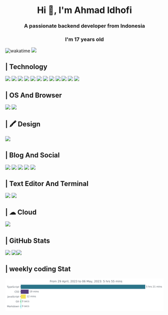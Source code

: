 <h1 align="center">Hi 👋, I'm Ahmad Idhofi</h1>
<h3 align="center">A passionate backend developer from Indonesia </h3>
<h3 align="center">I'm 17 years old</h3>


![wakatime](https://wakatime.com/badge/user/8b7e488d-503a-4ade-a6f3-add8046be8cf.svg) ![](https://komarev.com/ghpvc/?username=Ahmadidhofi55&label=ahmadidhofi+profile+visitor)
## | Technology
![](https://img.shields.io/badge/HTML-239120?style=for-the-badge&logo=html5&color=black) ![](https://img.shields.io/badge/CSS-239120?&style=for-the-badge&logo=css3&logoColor&color=blue) ![](https://img.shields.io/badge/JavaScript-F7DF1E?style=for-the-badge&logo=javascript&logoColor=black) ![](https://img.shields.io/badge/Bootstrap-563D7C?style=for-the-badge&logo=bootstrap&logoColor=white) ![](https://img.shields.io/badge/Tailwind_CSS-38B2AC?style=for-the-badge&logo=tailwind-css&logoColor=white&color=black) ![](https://img.shields.io/badge/Node.js-43853D?style=for-the-badge&logo=node.js&logoColor=white) ![](https://img.shields.io/badge/TypeScript-007ACC?style=for-the-badge&logo=typescript&logoColor=white)  ![](https://camo.githubusercontent.com/ab4c3c731a174a63df861f7b118d6c8a6c52040a021a552628db877bd518fe84/68747470733a2f2f696d672e736869656c64732e696f2f62616467652f72656163742d2532333230323332612e7376673f7374796c653d666f722d7468652d6261646765266c6f676f3d7265616374266c6f676f436f6c6f723d253233363144414642) ![](https://camo.githubusercontent.com/b7395b00d152dc8f19cec61f582369bd580e31b8ed93d34646ec43aa675baa7c/68747470733a2f2f696d672e736869656c64732e696f2f62616467652f4e6578742d626c61636b3f7374796c653d666f722d7468652d6261646765266c6f676f3d6e6578742e6a73266c6f676f436f6c6f723d7768697465)
![](https://img.shields.io/badge/PHP-777BB4?style=for-the-badge&logo=php&logoColor=white) ![](https://img.shields.io/badge/Laravel-FF2D20?style=for-the-badge&logo=laravel&logoColor=white) ![](https://img.shields.io/badge/MySQL-00000F?style=for-the-badge&logo=mysql&logoColor=white)
 ## | OS And Browser
 ![](https://img.shields.io/badge/Windows-0078D6?style=for-the-badge&logo=windows&logoColor=white) ![](https://img.shields.io/badge/Firefox_Browser-FF7139?style=for-the-badge&logo=Firefox-Browser&logoColor=white)
 ## |  🖍 Design
 ![](https://img.shields.io/badge/Canva-%2300C4CC.svg?&style=for-the-badge&logo=Canva&logoColor=white)
 ## | Blog And Social
 <a href="https://ahmad-idhofi.blogspot.com">![](https://img.shields.io/badge/Blogger-FF5722?style=for-the-badge&logo=blogger&logoColor=white)</a> <a href="https://www.facebook.com/mode.gaming.140?mibextid=ZbWKwL">![](https://img.shields.io/badge/Facebook-1877F2?style=for-the-badge&logo=facebook&logoColor=white )</a> <a href="https://instagram.com/ahmadidhofi1?igshid=ZGUzMzM3NWJiOQ==">![]( https://img.shields.io/badge/Instagram-E4405F?style=for-the-badge&logo=instagram&logoColor=white)</a>
 <a href="https://www.linkedin.com/in/ahmad-idhofi-a28b51216">![](https://img.shields.io/badge/LinkedIn-0077B5?style=for-the-badge&logo=linkedin&logoColor=white)</a> <a href="https://github.com/Ahmadidhofi55">![](https://img.shields.io/badge/GitHub-100000?style=for-the-badge&logo=github&logoColor=white)</a>
 ## | Text Editor And  Terminal
 ![](https://img.shields.io/badge/Visual_Studio_Code-0078D4?style=for-the-badge&logo=visual%20studio%20code&logoColor=white) ![](https://img.shields.io/badge/GIT-E44C30?style=for-the-badge&logo=git&logoColor=white)
 ## | ☁ Cloud
 ![](https://img.shields.io/badge/Vercel-000000?style=for-the-badge&logo=vercel&logoColor=white)
 ## | GitHub Stats
 ![](https://github-readme-stats.vercel.app/api/top-langs?username=ahmadidhofi55&show_icons=true&locale=en&layout=compact)
 ![](https://github-readme-stats.vercel.app/api?username=ahmadidhofi55&show_icons=true&locale=en)![](https://github-readme-streak-stats.herokuapp.com/?user=ahmadidhofi55&)
 ## | weekly coding Stat
 ![](https://github.com/Ahmadidhofi55/Ahmadidhofi55/blob/master/images/stat.svg)
